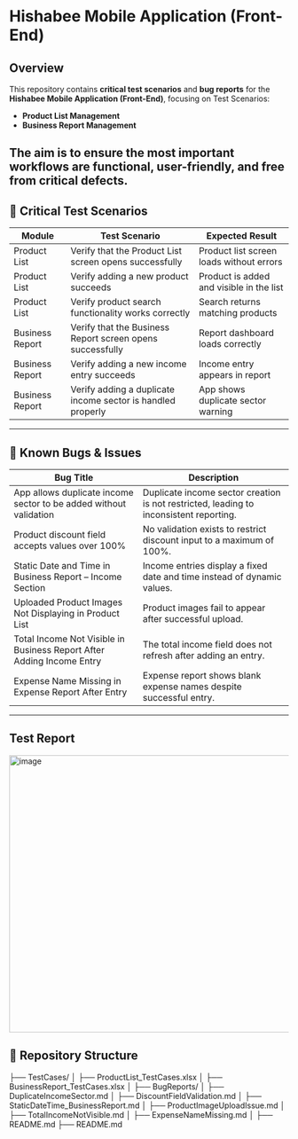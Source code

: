 # Hishabee Mobile Application (Front-End)  
##  Overview  
This repository contains **critical test scenarios** and **bug reports** for the **Hishabee Mobile Application (Front-End)**, focusing on Test Scenarios:  
- **Product List Management**  
- **Business Report Management**  

The aim is to ensure the most important workflows are functional, user-friendly, and free from critical defects.  
---
## 🧪 Critical Test Scenarios  
| Module | Test Scenario | Expected Result |
|--------|---------------|-----------------|
| Product List | Verify that the Product List screen opens successfully | Product list screen loads without errors |
| Product List | Verify adding a new product succeeds | Product is added and visible in the list |
| Product List | Verify product search functionality works correctly | Search returns matching products |
| Business Report | Verify that the Business Report screen opens successfully | Report dashboard loads correctly |
| Business Report | Verify adding a new income entry succeeds | Income entry appears in report |
| Business Report | Verify adding a duplicate income sector is handled properly | App shows duplicate sector warning |
---

## 🐞 Known Bugs & Issues  
| Bug Title | Description |
|-----------|-------------|
| App allows duplicate income sector to be added without validation | Duplicate income sector creation is not restricted, leading to inconsistent reporting. |
| Product discount field accepts values over 100% | No validation exists to restrict discount input to a maximum of 100%. |
| Static Date and Time in Business Report – Income Section | Income entries display a fixed date and time instead of dynamic values. |
| Uploaded Product Images Not Displaying in Product List | Product images fail to appear after successful upload. |
| Total Income Not Visible in Business Report After Adding Income Entry | The total income field does not refresh after adding an entry. |
| Expense Name Missing in Expense Report After Entry | Expense report shows blank expense names despite successful entry. |
---
## Test Report
<img width="1000" height="500" alt="image" src="https://github.com/user-attachments/assets/12d37249-226c-47fb-92e7-b929f0c595c0" />

## 📂 Repository Structure  
├── TestCases/
│   ├── ProductList_TestCases.xlsx
│   ├── BusinessReport_TestCases.xlsx
│
├── BugReports/
│   ├── DuplicateIncomeSector.md
│   ├── DiscountFieldValidation.md
│   ├── StaticDateTime_BusinessReport.md
│   ├── ProductImageUploadIssue.md
│   ├── TotalIncomeNotVisible.md
│   ├── ExpenseNameMissing.md
│
├── README.md
├── README.md
